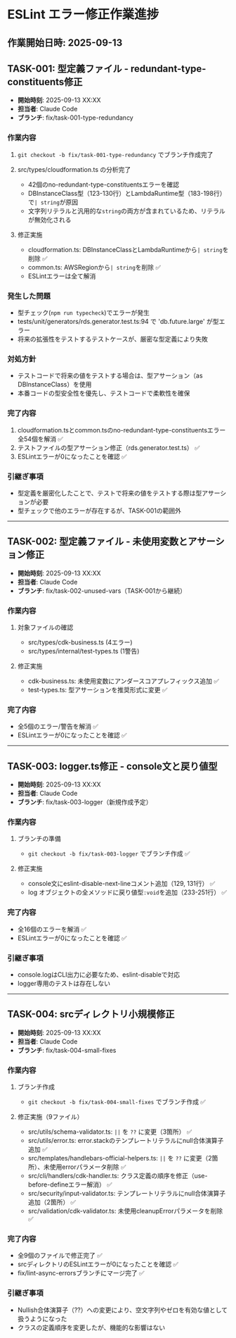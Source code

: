 # ESLint エラー修正作業進捗

## 作業開始日時: 2025-09-13

## TASK-001: 型定義ファイル - redundant-type-constituents修正
- **開始時刻**: 2025-09-13 XX:XX
- **担当者**: Claude Code
- **ブランチ**: fix/task-001-type-redundancy

### 作業内容
1. `git checkout -b fix/task-001-type-redundancy` でブランチ作成完了
2. src/types/cloudformation.ts の分析完了
   - 42個のno-redundant-type-constituentsエラーを確認
   - DBInstanceClass型（123-130行）とLambdaRuntime型（183-198行）で`| string`が原因
   - 文字列リテラルと汎用的な`string`の両方が含まれているため、リテラルが無効化される

3. 修正実施
   - cloudformation.ts: DBInstanceClassとLambdaRuntimeから`| string`を削除 ✅
   - common.ts: AWSRegionから`| string`を削除 ✅
   - ESLintエラーは全て解消

### 発生した問題
- 型チェック(`npm run typecheck`)でエラーが発生
- tests/unit/generators/rds.generator.test.ts:94 で 'db.future.large' が型エラー
- 将来の拡張性をテストするテストケースが、厳密な型定義により失敗

### 対処方針
- テストコードで将来の値をテストする場合は、型アサーション（as DBInstanceClass）を使用
- 本番コードの型安全性を優先し、テストコードで柔軟性を確保

### 完了内容
1. cloudformation.tsとcommon.tsのno-redundant-type-constituentsエラー全54個を解消 ✅
2. テストファイルの型アサーション修正（rds.generator.test.ts） ✅
3. ESLintエラーが0になったことを確認 ✅

### 引継ぎ事項
- 型定義を厳密化したことで、テストで将来の値をテストする際は型アサーションが必要
- 型チェックで他のエラーが存在するが、TASK-001の範囲外

---

## TASK-002: 型定義ファイル - 未使用変数とアサーション修正
- **開始時刻**: 2025-09-13 XX:XX
- **担当者**: Claude Code
- **ブランチ**: fix/task-002-unused-vars（TASK-001から継続）

### 作業内容
1. 対象ファイルの確認
   - src/types/cdk-business.ts (4エラー)
   - src/types/internal/test-types.ts (1警告)

2. 修正実施
   - cdk-business.ts: 未使用変数にアンダースコアプレフィックス追加 ✅
   - test-types.ts: 型アサーションを推奨形式に変更 ✅

### 完了内容
- 全5個のエラー/警告を解消 ✅
- ESLintエラーが0になったことを確認 ✅

---

## TASK-003: logger.ts修正 - console文と戻り値型
- **開始時刻**: 2025-09-13 XX:XX
- **担当者**: Claude Code
- **ブランチ**: fix/task-003-logger（新規作成予定）

### 作業内容
1. ブランチの準備
   - `git checkout -b fix/task-003-logger` でブランチ作成 ✅

2. 修正実施
   - console文にeslint-disable-next-lineコメント追加（129, 131行） ✅
   - log オブジェクトの全メソッドに戻り値型`:void`を追加（233-251行） ✅

### 完了内容
- 全16個のエラーを解消 ✅
- ESLintエラーが0になったことを確認 ✅

### 引継ぎ事項
- console.logはCLI出力に必要なため、eslint-disableで対応
- logger専用のテストは存在しない

---

## TASK-004: srcディレクトリ小規模修正
- **開始時刻**: 2025-09-13 XX:XX
- **担当者**: Claude Code
- **ブランチ**: fix/task-004-small-fixes

### 作業内容
1. ブランチ作成
   - `git checkout -b fix/task-004-small-fixes` でブランチ作成 ✅

2. 修正実施（9ファイル）
   - src/utils/schema-validator.ts: `||` を `??` に変更（3箇所） ✅
   - src/utils/error.ts: error.stackのテンプレートリテラルにnull合体演算子追加 ✅
   - src/templates/handlebars-official-helpers.ts: `||` を `??` に変更（2箇所）、未使用errorパラメータ削除 ✅
   - src/cli/handlers/cdk-handler.ts: クラス定義の順序を修正（use-before-defineエラー解消） ✅
   - src/security/input-validator.ts: テンプレートリテラルにnull合体演算子追加（2箇所） ✅
   - src/validation/cdk-validator.ts: 未使用cleanupErrorパラメータを削除 ✅

### 完了内容
- 全9個のファイルで修正完了 ✅
- srcディレクトリのESLintエラーが0になったことを確認 ✅
- fix/lint-async-errorsブランチにマージ完了 ✅

### 引継ぎ事項
- Nullish合体演算子（??）への変更により、空文字列やゼロを有効な値として扱うようになった
- クラスの定義順序を変更したが、機能的な影響はない